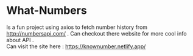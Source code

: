 # What-Numbers

Is a fun project using axios to fetch number history from <http://numbersapi.com/> . Can checkout there website for more cool info about API . \
Can visit the site here : <https://knownumber.netlify.app/>
